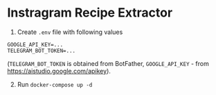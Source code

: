 # Instragram Recipe Extractor

1. Create `.env` file with following values
```shell
GOOGLE_API_KEY=...
TELEGRAM_BOT_TOKEN=...
```

(`TELEGRAM_BOT_TOKEN` is obtained from BotFather, `GOOGLE_API_KEY` - from  https://aistudio.google.com/apikey).

2. Run `docker-compose up -d`
